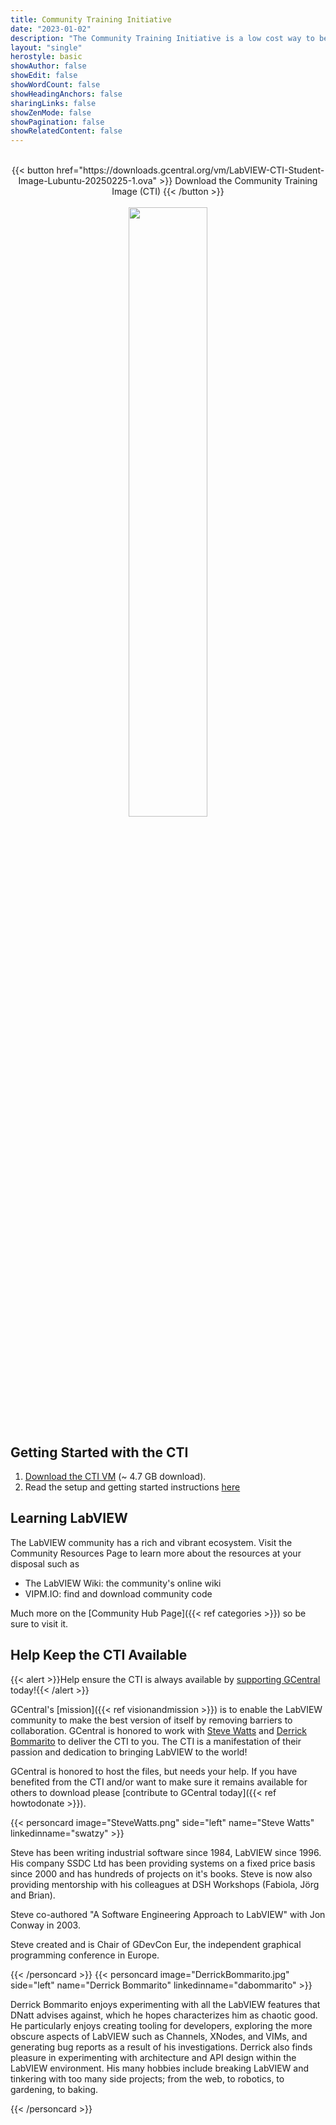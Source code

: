```yaml
---
title: Community Training Initiative
date: "2023-01-02"
description: "The Community Training Initiative is a low cost way to begin to learn G (LabVIEW) through an open-source image that install the LabVIEW Community Edition."
layout: "single"
herostyle: basic
showAuthor: false
showEdit: false
showWordCount: false
showHeadingAnchors: false
sharingLinks: false
showZenMode: false
showPagination: false
showRelatedContent: false
---
```

<br>
<center>
{{< button href="https://downloads.gcentral.org/vm/LabVIEW-CTI-Student-Image-Lubuntu-20250225-1.ova" >}}
Download the Community Training Image (CTI)
{{< /button >}}
<br>
<br>
<div class="m-2"><img src="CTI.png" class="nozoom m-2" width=50%>
</center>

## Getting Started with the CTI
1. [Download the CTI VM](https://downloads.gcentral.org/vm/LabVIEW-CTI-Student-Image-Lubuntu-20250225-1.ova) (~ 4.7 GB download). 
2. Read the setup and getting started instructions [here](https://labviewcommunitytraining.github.io/cti-documentation/en/latest/index.html) 

## Learning LabVIEW
The LabVIEW community has a rich and vibrant ecosystem. Visit the Community Resources Page to learn more about the resources at your disposal such as  

 - The LabVIEW Wiki: the community's online wiki
 - VIPM.IO: find and download community code

Much more on the  [Community Hub Page]({{< ref categories >}}) so be sure to visit it.

## Help Keep the CTI Available
{{< alert >}}Help ensure the CTI is always available by <a href="../howtosponsor">supporting GCentral</a> today!{{< /alert >}}

GCentral's [mission]({{< ref visionandmission >}}) is to enable the LabVIEW community to make the best version of itself by removing barriers to collaboration. GCentral is honored to work with [Steve Watts](https://www.linkedin.com/in/swatzy/) and [Derrick Bommarito](https://www.linkedin.com/in/dabommarito/) to deliver the CTI to you. The CTI is a manifestation of their passion and dedication to bringing LabVIEW to the world!

GCentral is honored to host the files, but needs your help. If you have benefited from the CTI and/or want to make sure it remains available for others to download please [contribute to GCentral today]({{< ref howtodonate >}}).

{{< personcard image="SteveWatts.png" side="left" name="Steve Watts" linkedinname="swatzy" >}}
<p>Steve has been writing industrial software since 1984, LabVIEW since 1996. His company SSDC Ltd has been providing systems on a fixed price basis since 2000 and has hundreds of projects on it's books. Steve is now also providing mentorship with his colleagues at DSH Workshops (Fabiola, Jörg and Brian).</p>

<p>Steve co-authored "A Software Engineering Approach to LabVIEW" with Jon Conway in 2003.</p>

<p>Steve created and is Chair of GDevCon Eur, the independent graphical programming conference in Europe.</p>
{{< /personcard >}}
{{< personcard image="DerrickBommarito.jpg" side="left" name="Derrick Bommarito" linkedinname="dabommarito" >}}
<p>Derrick Bommarito enjoys experimenting with all the LabVIEW features that DNatt advises against, which he hopes characterizes him as chaotic good. He particularly enjoys creating tooling for developers, exploring the more obscure aspects of LabVIEW such as Channels, XNodes, and VIMs, and generating bug reports as a result of his investigations. Derrick also finds pleasure in experimenting with architecture and API design within the LabVIEW environment. His many hobbies include breaking LabVIEW and tinkering with too many side projects; from the web, to robotics, to gardening, to baking.</p>
{{< /personcard >}}
